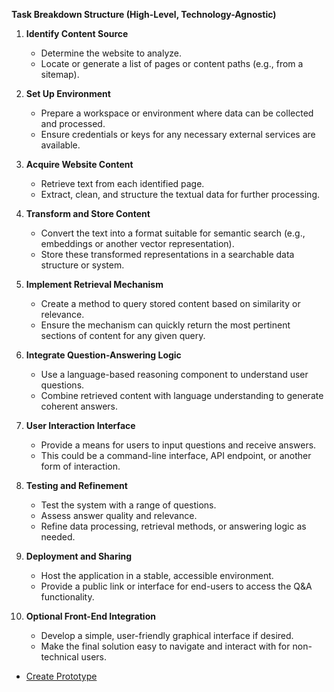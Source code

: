 **Task Breakdown Structure (High-Level, Technology-Agnostic)**

1. **Identify Content Source**  
   - Determine the website to analyze.  
   - Locate or generate a list of pages or content paths (e.g., from a sitemap).

2. **Set Up Environment**  
   - Prepare a workspace or environment where data can be collected and processed.  
   - Ensure credentials or keys for any necessary external services are available.

3. **Acquire Website Content**  
   - Retrieve text from each identified page.  
   - Extract, clean, and structure the textual data for further processing.

4. **Transform and Store Content**  
   - Convert the text into a format suitable for semantic search (e.g., embeddings or another vector representation).  
   - Store these transformed representations in a searchable data structure or system.

5. **Implement Retrieval Mechanism**  
   - Create a method to query stored content based on similarity or relevance.  
   - Ensure the mechanism can quickly return the most pertinent sections of content for any given query.

6. **Integrate Question-Answering Logic**  
   - Use a language-based reasoning component to understand user questions.  
   - Combine retrieved content with language understanding to generate coherent answers.

7. **User Interaction Interface**  
   - Provide a means for users to input questions and receive answers.  
   - This could be a command-line interface, API endpoint, or another form of interaction.

8. **Testing and Refinement**  
   - Test the system with a range of questions.  
   - Assess answer quality and relevance.  
   - Refine data processing, retrieval methods, or answering logic as needed.

9. **Deployment and Sharing**  
   - Host the application in a stable, accessible environment.  
   - Provide a public link or interface for end-users to access the Q&A functionality.

10. **Optional Front-End Integration**  
    - Develop a simple, user-friendly graphical interface if desired.  
    - Make the final solution easy to navigate and interact with for non-technical users.

- [Create Prototype](https://replit.com/guides/a-chatbot-for-website-q-and-a)